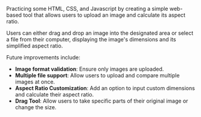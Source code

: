 Practicing some HTML, CSS, and Javascript by creating a simple web-based tool that allows users to upload an image and calculate its aspect ratio. 

Users can either drag and drop an image into the designated area or select a file from their computer, displaying the image's dimensions and its simplified aspect ratio.

Future improvements include:

- **Image format validation**: Ensure only images are uploaded.
- **Multiple file support**: Allow users to upload and compare multiple images at once.
- **Aspect Ratio Customization**: Add an option to input custom dimensions and calculate their aspect ratio.
- **Drag Tool**: Allow users to take specific parts of their original image or change the size.
